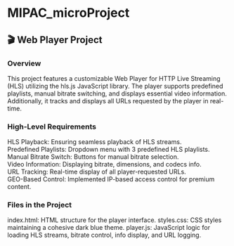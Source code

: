 # MIPAC_microProject

## 🎬 Web Player Project

### Overview
This project features a customizable Web Player for HTTP Live Streaming (HLS) utilizing the hls.js JavaScript library. The player supports predefined playlists, manual bitrate switching, and displays essential video information. Additionally, it tracks and displays all URLs requested by the player in real-time.

### High-Level Requirements

HLS Playback: Ensuring seamless playback of HLS streams. <br />
Predefined Playlists: Dropdown menu with 3 predefined HLS playlists. <br />
Manual Bitrate Switch: Buttons for manual bitrate selection. <br />
Video Information: Displaying bitrate, dimensions, and codecs info. <br />
URL Tracking: Real-time display of all player-requested URLs. <br />
GEO-Based Control: Implemented IP-based access control for premium content. <br />

### Files in the Project
index.html: HTML structure for the player interface.
styles.css: CSS styles maintaining a cohesive dark blue theme.
player.js: JavaScript logic for loading HLS streams, bitrate control, info display, and URL logging.
